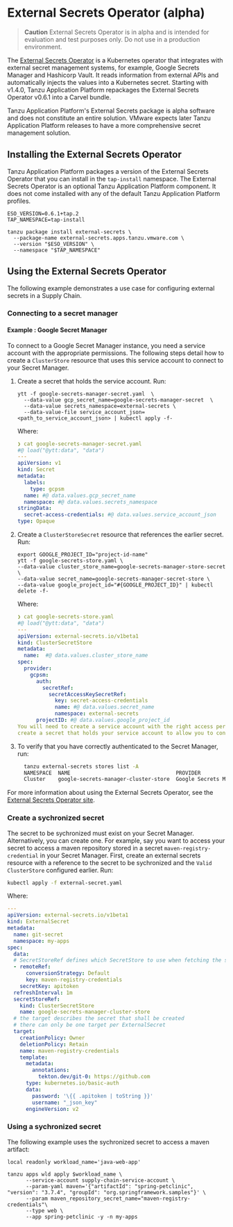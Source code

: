 # External Secrets Operator (alpha)

>**Caution** External Secrets Operator is in alpha and is intended for
>evaluation and test purposes only. Do not use in a production environment.

The [External Secrets Operator](https://external-secrets.io) is a Kubernetes
operator that integrates with external secret management systems, for example,
Google Secrets Manager and Hashicorp Vault. It reads information from external
APIs and automatically injects the values into a Kubernetes secret. Starting
with v1.4.0, Tanzu Application Platform repackages the External Secrets Operator
v0.6.1 into a Carvel bundle.

Tanzu Application Platform's External Secrets package is alpha software and does
not constitute an entire solution. VMware expects later Tanzu Application
Platform releases to have a more comprehensive secret management solution.

## Installing the External Secrets Operator

Tanzu Application Platform packages a version of the External Secrets Operator
that you can install in the `tap-install` namespace.  The External Secrets
Operator is an optional Tanzu Application Platform component. It does not come installed with any of
the default Tanzu Application Platform profiles.

```console
ESO_VERSION=0.6.1+tap.2
TAP_NAMESPACE=tap-install

tanzu package install external-secrets \
  --package-name external-secrets.apps.tanzu.vmware.com \
  --version "$ESO_VERSION" \
  --namespace "$TAP_NAMESPACE"
```

## Using the External Secrets Operator

The following example demonstrates a use case for configuring external
secrets in a Supply Chain.

### Connecting to a secret manager

#### Example : Google Secret Manager

To connect to a Google Secret Manager instance, you need a service account with the appropriate
permissions. The following steps detail how to create a `ClusterStore` resource
that uses this service account to connect to your Secret Manager.

1. Create a secret that holds the service account. Run:

    ```console
    ytt -f google-secrets-manager-secret.yaml  \
      --data-value gcp_secret_name=google-secrets-manager-secret  \
      --data-value secrets_namespace=external-secrets \
      --data-value-file service_account_json=<path_to_service_account_json> | kubectl apply -f-
    ```

    Where:

    ```yaml
    ❯ cat google-secrets-manager-secret.yaml
    #@ load("@ytt:data", "data")
    ---
    apiVersion: v1
    kind: Secret
    metadata:
      labels:
        type: gcpsm
      name: #@ data.values.gcp_secret_name
      namespace: #@ data.values.secrets_namespace
    stringData:
      secret-access-credentials: #@ data.values.service_account_json
    type: Opaque
    ```

2. Create a `ClusterStoreSecret` resource that references the earlier secret. Run:

    ```console
    export GOOGLE_PROJECT_ID="project-id-name"
    ytt -f google-secrets-store.yaml \
    --data-value cluster_store_name=google-secrets-manager-store-secret \
    --data-value secret_name=google-secrets-manager-secret-store \
    --data-value google_project_id="#{GOOGLE_PROJECT_ID}" | kubectl delete -f-
    ```

    Where:

    ```yaml
    ❯ cat google-secrets-store.yaml
    #@ load("@ytt:data", "data")
    ---
    apiVersion: external-secrets.io/v1beta1
    kind: ClusterSecretStore
    metadata:
      name:  #@ data.values.cluster_store_name
    spec:
      provider:
        gcpsm:
          auth:
            secretRef:
              secretAccessKeySecretRef:
                key: secret-access-credentials
                name: #@ data.values.secret_name
                namespace: external-secrets
          projectID: #@ data.values.google_project_id
    You will need to create a service account with the right access permissions to your Secrets Manager and associated key to
    create a secret that holds your service account to allow you to connect to your Google Secret Manager instance.
    ```

3. To verify that you have correctly authenticated to the Secret Manager, run:

    ```sh
      tanzu external-secrets stores list -A
      NAMESPACE  NAME                                  PROVIDER                STATUS
      Cluster    google-secrets-manager-cluster-store  Google Secrets Manager  Valid
    ```

For more information about using the External Secrets Operator,
see the [External Secrets Operator
site](https://external-secrets.io).

### Create a sychronized secret

The secret to be sychronized must exist on your Secret Manager. Alternatively, you
can create one. For example, say you want to access your secret to access a
maven repository stored in a secret `maven-registry-credential` in your Secret
Manager. First, create an external secrets resource with a reference to the
secret to be sychronized and the `Valid` `ClusterStore` configured earlier. Run:

```sh
kubectl apply -f external-secret.yaml
```

Where:

```yaml
---
apiVersion: external-secrets.io/v1beta1
kind: ExternalSecret
metadata:
  name: git-secret
  namespace: my-apps
spec:
  data:
  # SecretStoreRef defines which SecretStore to use when fetching the secret data
  - remoteRef:
      conversionStrategy: Default
      key: maven-registry-credentials
    secretKey: apitoken
  refreshInterval: 1m
  secretStoreRef:
    kind: ClusterSecretStore
    name: google-secrets-manager-cluster-store
  # the target describes the secret that shall be created
  # there can only be one target per ExternalSecret
  target:
    creationPolicy: Owner
    deletionPolicy: Retain
    name: maven-registry-credentials
    template:
      metadata:
        annotations:
          tekton.dev/git-0: https://github.com
      type: kubernetes.io/basic-auth
      data:
        password: '\{{ .apitoken | toString }}'
        username: "_json_key"
      engineVersion: v2
```

### Using a sychronized secret

The following example uses the sychronized secret to access a maven artifact:

```console
local readonly workload_name='java-web-app'

tanzu apps wld apply $workload_name \
      --service-account supply-chain-service-account \
      --param-yaml maven='{"artifactId": "spring-petclinic", "version": "3.7.4", "groupId": "org.springframework.samples"}' \
      --param maven_repository_secret_name="maven-registry-credentials"\
      --type web \
      --app spring-petclinic -y -n my-apps
```
